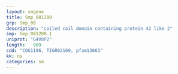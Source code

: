 ```yaml
---
layout: smgene
title: Smp_081200
grp: Smp_08
description: "coiled coil domain containing protein 42 like 2"
smp: Smp_081200.1
uniprot: "G4V8P2"
length:   909
cdd: "COG1196, TIGR02169, pfam13863"
kk: ns
categories: sm
---
```


